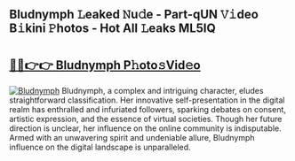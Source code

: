 ## Bludnymph 𝙻eaked 𝙽u𝚍e - Part-qUN 𝚅𝚒deo B𝚒kini 𝙿hotos - Hot All 𝙻eaks ML5IQ

# <h2><a href="http://ld1thdv.urlbe.top/?page=Bludnymph">🔗🔗👉👉 Bludnymph P𝚑oto𝚜Vid𝚎o</a></h2>

[![Bludnymph](https://i.imgur.com/eBuTRDB.gif)](http://ld1thdv.urlbe.top/?page=Bludnymph)
Bludnymph, a complex and intriguing character, eludes straightforward classification. Her innovative self-presentation in the digital realm has enthralled and infuriated followers, sparking debates on consent, artistic expression, and the essence of virtual societies. Though her future direction is unclear, her influence on the online community is indisputable. Armed with an unwavering spirit and undeniable allure, Bludnymph influence on the digital landscape is unparalleled.

